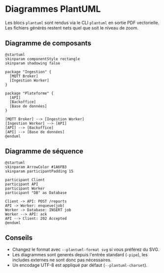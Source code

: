 # Diagrammes PlantUML

Les blocs ```plantuml``` sont rendus via le CLI `plantuml` en sortie PDF vectorielle. Les fichiers générés restent nets quel que soit le niveau de zoom.

## Diagramme de composants

```plantuml
@startuml
skinparam componentStyle rectangle
skinparam shadowing false

package "Ingestion" {
  [MQTT Broker]
  [Ingestion Worker]
}

package "Plateforme" {
  [API]
  [Backoffice]
  [Base de données]
}

[MQTT Broker] --> [Ingestion Worker]
[Ingestion Worker] --> [API]
[API] --> [Backoffice]
[API] --> [Base de données]
@enduml
```

## Diagramme de séquence

```plantuml
@startuml
skinparam ArrowColor #1A6FB3
skinparam participantPadding 15

participant Client
participant API
participant Worker
participant "DB" as Database

Client -> API: POST /reports
API -> Worker: enqueue(job)
Worker -> Database: INSERT job
Worker --> API: ack
API --> Client: 202 Accepted
@enduml
```

## Conseils

- Changez le format avec `--plantuml-format svg` si vous préférez du SVG.
- Les diagrammes sont generés depuis l'entrée standard (`-pipe`), les includes externes ne sont donc pas nécessaires.
- Un encodage UTF-8 est appliqué par défaut (`--plantuml-charset`).
